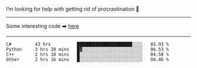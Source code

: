 I’m looking for help with getting rid of procrastination 🤔

-----

Some interesting code :arrow_right: [here](https://github.com/zhen8838/playground)

-----

<!--START_SECTION:waka-->

```text
C#         43 hrs          █████████████████████░░░░   83.93 %
Python     3 hrs 20 mins   █▓░░░░░░░░░░░░░░░░░░░░░░░   06.53 %
C++        2 hrs 18 mins   █░░░░░░░░░░░░░░░░░░░░░░░░   04.50 %
Other      2 hrs 16 mins   █░░░░░░░░░░░░░░░░░░░░░░░░   04.46 %
```

<!--END_SECTION:waka-->

<!--
**zhen8838/zhen8838** is a ✨ _special_ ✨ repository because its `README.md` (this file) appears on your GitHub profile.

Here are some ideas to get you started:

- 🔭 I’m currently working on ...
- 🌱 I’m currently learning ...
- 👯 I’m looking to collaborate on ...
 ...
- 💬 Ask me about ...
- 📫 How to reach me: ...
- 😄 Pronouns: ...
- ⚡ Fun fact: ...
-->
